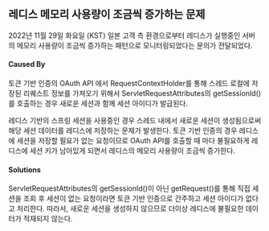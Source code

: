 ## 레디스 메모리 사용량이 조금씩 증가하는 문제
2022년 11월 29일 화요일 (KST) 일본 고객 측 환경으로부터 레디스가 실행중인 서버의 메모리 사용량이 조금씩 증가하는 패턴으로 모니터링되었다는 문의가 전달되었다.

#### Caused By
토큰 기반 인증의 OAuth API 에서 RequestContextHolder를 통해 스레드 로컬에 저장된 리퀘스트 정보를 가져오기 위해서 ServletRequestAttributes의 getSessionId()를 호출하는 경우 새로운 세션과 함께 세션 아이디가 발급된다. 

레디스 기반의 스프링 세션을 사용중인 경우 스레드 내에서 새로운 세션이 생성됨으로써 해당 세션 데이터를 레디스에 저장하는 문제가 발생한다. 토큰 기반 인증의 경우 레디스에 세션을 저장할 필요가 없는 요청이므로 OAuth API를 호출할 때 마다 불필요하게 레디스에 세션 키가 남아있게 되면서 레디스의 메모리 사용량이 조금씩 증가한다.

#### Solutions
ServletRequestAttributes의 getSessionId()이 아닌 getRequest()를 통해 직접 세션을 조회 후 세션이 없는 요청이라면 토큰 기반 인증으로 간주하고 세션 아이디가 없다고 처리한다. 따라서, 새로운 세션을 생성하지 않으므로 더이상 레디스에 불필요한 데이터가 적재되지 않는다. 
